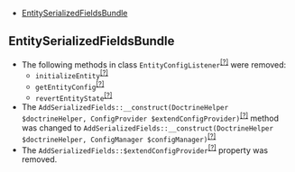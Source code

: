 - [EntitySerializedFieldsBundle](#entityserializedfieldsbundle)

EntitySerializedFieldsBundle
----------------------------
* The following methods in class `EntityConfigListener`<sup>[[?]](https://github.com/oroinc/OroEntitySerializedFieldsBundle/tree/3.0.0/EventListener/EntityConfigListener.php#L78 "Oro\Bundle\EntitySerializedFieldsBundle\EventListener\EntityConfigListener")</sup> were removed:
   - `initializeEntity`<sup>[[?]](https://github.com/oroinc/OroEntitySerializedFieldsBundle/tree/3.0.0/EventListener/EntityConfigListener.php#L78 "Oro\Bundle\EntitySerializedFieldsBundle\EventListener\EntityConfigListener::initializeEntity")</sup>
   - `getEntityConfig`<sup>[[?]](https://github.com/oroinc/OroEntitySerializedFieldsBundle/tree/3.0.0/EventListener/EntityConfigListener.php#L203 "Oro\Bundle\EntitySerializedFieldsBundle\EventListener\EntityConfigListener::getEntityConfig")</sup>
   - `revertEntityState`<sup>[[?]](https://github.com/oroinc/OroEntitySerializedFieldsBundle/tree/3.0.0/EventListener/EntityConfigListener.php#L214 "Oro\Bundle\EntitySerializedFieldsBundle\EventListener\EntityConfigListener::revertEntityState")</sup>
* The `AddSerializedFields::__construct(DoctrineHelper $doctrineHelper, ConfigProvider $extendConfigProvider)`<sup>[[?]](https://github.com/oroinc/OroEntitySerializedFieldsBundle/tree/3.0.0/Api/Processor/Config/AddSerializedFields.php#L31 "Oro\Bundle\EntitySerializedFieldsBundle\Api\Processor\Config\AddSerializedFields")</sup> method was changed to `AddSerializedFields::__construct(DoctrineHelper $doctrineHelper, ConfigManager $configManager)`<sup>[[?]](https://github.com/oroinc/OroEntitySerializedFieldsBundle/tree/3.1.0/Api/Processor/Config/AddSerializedFields.php#L31 "Oro\Bundle\EntitySerializedFieldsBundle\Api\Processor\Config\AddSerializedFields")</sup>
* The `AddSerializedFields::$extendConfigProvider`<sup>[[?]](https://github.com/oroinc/OroEntitySerializedFieldsBundle/tree/3.0.0/Api/Processor/Config/AddSerializedFields.php#L25 "Oro\Bundle\EntitySerializedFieldsBundle\Api\Processor\Config\AddSerializedFields::$extendConfigProvider")</sup> property was removed.

